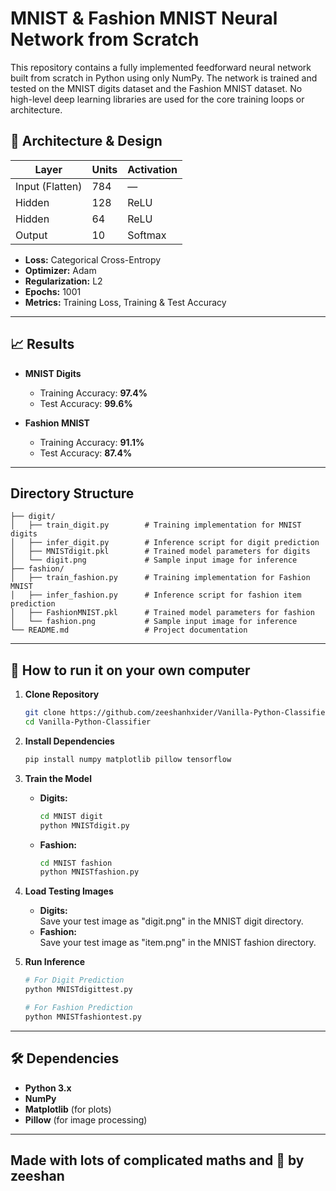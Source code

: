 
# MNIST & Fashion MNIST Neural Network from Scratch 

This repository contains a fully implemented feedforward neural network built from scratch in Python using only NumPy. The network is trained and tested on the MNIST digits dataset and the Fashion MNIST dataset. No high-level deep learning libraries are used for the core training loops or architecture.

## 🧠 Architecture & Design

| Layer            | Units | Activation          |
| ---------------- | ----- | ------------------- |
| Input (Flatten)  | 784   | —                   |
| Hidden           | 128   | ReLU                |
| Hidden           | 64    | ReLU                |
| Output           | 10    | Softmax             |

- **Loss:** Categorical Cross-Entropy  
- **Optimizer:** Adam  
- **Regularization:** L2
- **Epochs:** 1001  
- **Metrics:** Training Loss, Training & Test Accuracy  

---

## 📈 Results

- **MNIST Digits**  
  - Training Accuracy: **97.4%**  
  - Test Accuracy: **99.6%**  

- **Fashion MNIST**  
  - Training Accuracy: **91.1%**  
  - Test Accuracy: **87.4%**  

---

## Directory Structure
```
├── digit/
│   ├── train_digit.py        # Training implementation for MNIST digits
│   ├── infer_digit.py        # Inference script for digit prediction
│   ├── MNISTdigit.pkl        # Trained model parameters for digits
│   └── digit.png             # Sample input image for inference
├── fashion/
│   ├── train_fashion.py      # Training implementation for Fashion MNIST
│   ├── infer_fashion.py      # Inference script for fashion item prediction
│   ├── FashionMNIST.pkl      # Trained model parameters for fashion
│   └── fashion.png           # Sample input image for inference
└── README.md                 # Project documentation
```

---

## 🚀 How to run it on your own computer

1. **Clone Repository**  
   ```bash
   git clone https://github.com/zeeshanhxider/Vanilla-Python-Classifier.git
   cd Vanilla-Python-Classifier
   ```

2. **Install Dependencies**  
   ```bash
   pip install numpy matplotlib pillow tensorflow
   ```

3. **Train the Model**  
   - **Digits:**  
     ```bash
     cd MNIST digit
     python MNISTdigit.py
     ```
   - **Fashion:**  
     ```bash
     cd MNIST fashion
     python MNISTfashion.py
     ```

4. **Load Testing Images**  
   - **Digits:**  
   Save your test image as "digit.png" in the MNIST digit directory.
   - **Fashion:**  
   Save your test image as "item.png" in the MNIST fashion directory.

5. **Run Inference**  
   ```bash
   # For Digit Prediction
   python MNISTdigittest.py 

   # For Fashion Prediction
   python MNISTfashiontest.py 
   ```

---


## 🛠️ Dependencies
- **Python 3.x**  
- **NumPy**  
- **Matplotlib** (for plots)  
- **Pillow** (for image processing)

---

## Made with lots of complicated maths and 🧡 by zeeshan